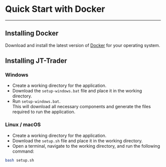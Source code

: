 # Quick Start with Docker
___

## Installing Docker

Download and install the latest version of [Docker](https://www.docker.com/) for your operating system.

## Installing JT-Trader

### Windows

* Create a working directory for the application.
* Download the `setup-windows.bat` file and place it in the working directory.
* Run `setup-windows.bat`.  
   This will download all necessary components and generate the files required to run the application.

### Linux / macOS

* Create a working directory for the application.
* Download the `setup.sh` file and place it in the working directory.
* Open a terminal, navigate to the working directory, and run the following command:
```bash
bash setup.sh
```